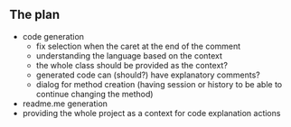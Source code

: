 ## The plan

- code generation
  - fix selection when the caret at the end of the comment
  - understanding the language based on the context
  - the whole class should be provided as the context?
  - generated code can (should?) have explanatory comments?
  - dialog for method creation (having session or history to be able to continue changing the method)
- readme.me generation
- providing the whole project as a context for code explanation actions